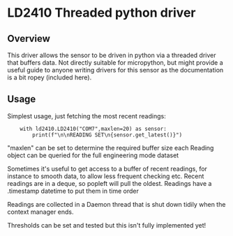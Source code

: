 # LD2410 Threaded python driver

## Overview
This driver allows the sensor to be driven in python via a threaded driver that buffers data.
Not directly suitable for micropython, but might provide a useful guide to anyone writing drivers
for this sensor as the documentation is a bit ropey (included here).

## Usage

Simplest usage, just fetching the most recent readings:
```
    with ld2410.LD2410("COM7",maxlen=20) as sensor:
        print(f"\n\nREADING SET\n{sensor.get_latest()}")
```
"maxlen" can be set to determine the required buffer size
each Reading object can be queried for the full engineering mode dataset


Sometimes it's useful to get access to a buffer of recent readings, for instance to smooth data, to allow less frequent checking etc. Recent readings are in a deque, so popleft will pull the oldest.
Readings have a .timestamp datetime to put them in time order

Readings are collected in a Daemon thread that is shut down tidily when the context manager ends.

Thresholds can be set and tested but this isn't fully implemented yet!

